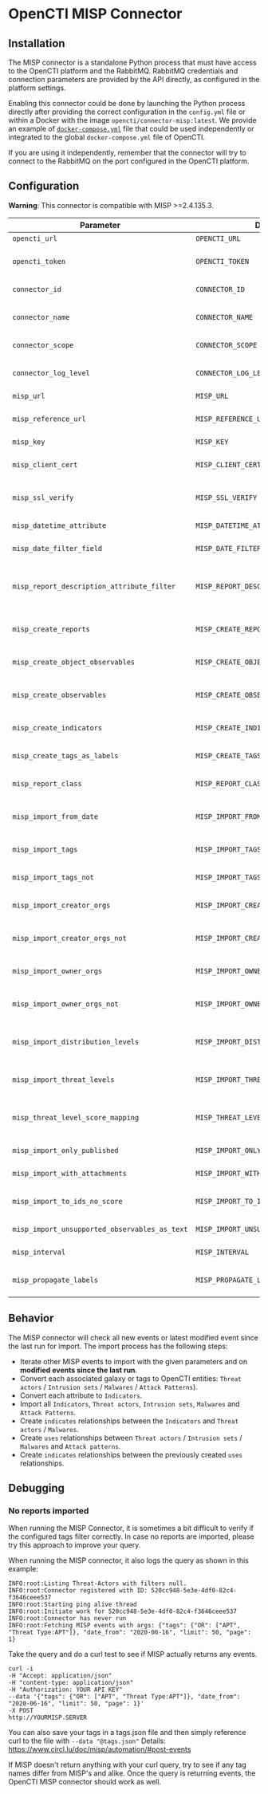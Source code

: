 # OpenCTI MISP Connector

## Installation

The MISP connector is a standalone Python process that must have access to the OpenCTI platform and the RabbitMQ. RabbitMQ credentials and connection parameters are provided by the API directly, as configured in the platform settings.

Enabling this connector could be done by launching the Python process directly after providing the correct configuration in the `config.yml` file or within a Docker with the image `opencti/connector-misp:latest`. We provide an example of [`docker-compose.yml`](docker-compose.yml) file that could be used independently or integrated to the global `docker-compose.yml` file of OpenCTI.

If you are using it independently, remember that the connector will try to connect to the RabbitMQ on the port configured in the OpenCTI platform.

## Configuration

**Warning**: This connector is compatible with MISP >=2.4.135.3.

| Parameter                                     | Docker envvar                                 | Mandatory    | Description                                                                                          |
|-----------------------------------------------|-----------------------------------------------| ------------ |------------------------------------------------------------------------------------------------------|
| `opencti_url`                                 | `OPENCTI_URL`                                 | Yes          | The URL of the OpenCTI platform.                                                                     |
| `opencti_token`                               | `OPENCTI_TOKEN`                               | Yes          | The default admin token configured in the OpenCTI platform parameters file.                          |
| `connector_id`                                | `CONNECTOR_ID`                                | Yes          | A valid arbitrary `UUIDv4` that must be unique for this connector.                                   |
| `connector_name`                              | `CONNECTOR_NAME`                              | Yes          | The name of the MISP instance, to identify it if you have multiple MISP connectors.                  |
| `connector_scope`                             | `CONNECTOR_SCOPE`                             | Yes          | Must be `misp`, not used in this connector.                                                          |
| `connector_log_level`                         | `CONNECTOR_LOG_LEVEL`                         | Yes          | The log level for this connector, could be `debug`, `info`, `warn` or `error` (less verbose).        |
| `misp_url`                                    | `MISP_URL`                                    | Yes          | The MISP instance URL.                                                                               |
| `misp_reference_url`                          | `MISP_REFERENCE_URL`                          | Yes          | The MISP instance reference URL (used to create external reference, optional)                        |
| `misp_key`                                    | `MISP_KEY`                                    | Yes          | The MISP instance key.                                                                               |
| `misp_client_cert`                            | `MISP_CLIENT_CERT`                            | No           | The client certificate of the MISP instance. It must be a path to the client certificate and readable |
| `misp_ssl_verify`                             | `MISP_SSL_VERIFY`                             | Yes          | A boolean (`True` or `False`), check if the SSL certificate is valid when using `https`.             |
| `misp_datetime_attribute`                     | `MISP_DATETIME_ATTRIBUTE`                     | Yes          | The attribute to be used to get the date of the event.                                         |
| `misp_date_filter_field`                      | `MISP_DATE_FILTER_FIELD`                      | Yes          | The attribute to be used in filter to query new MISP events.                                         |
| `misp_report_description_attribute_filter`    | `MISP_REPORT_DESCRIPTION_ATTRIBUTE_FILTER`    | No          |  Filter to be used to find the attribute with report description (example: "type=comment,category=Internal reference").                                         |
| `misp_create_reports`                         | `MISP_CREATE_REPORTS`                         | Yes          | A boolean (`True` or `False`), create reports for each imported MISP event.                          |
| `misp_create_object_observables`              | `MISP_CREATE_OBJECT_OBSERVABLES`              | Yes          | A boolean (`True` or `False`), create a text observable for each imported MISP object.               |
| `misp_create_observables`                     | `MISP_CREATE_OBSERVABLES`                     | Yes          | A boolean (`True` or `False`), create an observable for each imported MISP attribute.                |
| `misp_create_indicators`                      | `MISP_CREATE_INDICATORS`                      | Yes          | A boolean (`True` or `False`), create an indicator for each imported MISP attribute.                 |
| `misp_create_tags_as_labels`                  | `MISP_CREATE_TAGS_AS_LABELS`                  | No          | A boolean (`True` or `False`), create tags as labels.                 |
| `misp_report_class`                           | `MISP_REPORT_CLASS`                           | No           | If `create_reports` is `True`, specify the `report_class` (category), default is `MISP Event`        |
| `misp_import_from_date`                       | `MISP_IMPORT_FROM_DATE`                       | No           | A date formatted `YYYY-MM-DD`, only import events created after this date.                           |
| `misp_import_tags`                            | `MISP_IMPORT_TAGS`                            | No           | A list of tags separated with `,`, only import events with these tags.                               |
| `misp_import_tags_not`                        | `MISP_IMPORT_TAGS_NOT`                        | No           | A list of tags separated with `,`, to exclude from import.                                           |
| `misp_import_creator_orgs`                    | `MISP_IMPORT_CREATOR_ORGS`                    | No           | A list of org identifiers separated with `,`, only import events created by these orgs.              |
| `misp_import_creator_orgs_not`                | `MISP_IMPORT_CREATOR_ORGS_NOT`                | No           | A list of org identifiers separated with `,`, do not import events created by these orgs.            |
| `misp_import_owner_orgs`                      | `MISP_IMPORT_OWNER_ORGS`                      | No           | A list of org identifiers separated with `,`, only import events owned by these orgs                 |
| `misp_import_owner_orgs_not`                  | `MISP_IMPORT_OWNER_ORGS_NOT`                  | No           | A list of org identifiers separated with `,`, do not import events owned by these orgs               |
| `misp_import_distribution_levels`             | `MISP_IMPORT_DISTRIBUTION_LEVELS`             | No           | A list of distribution levels separated with `,`, only import events with these distribution levels. |
| `misp_import_threat_levels`                   | `MISP_IMPORT_THREAT_LEVELS`                   | No           | A list of threat levels separated with `,`, only import events with these threat levels.             |
| `misp_threat_level_score_mapping`             | `MISP_THREAT_LEVEL_SCORE_MAPPING`             | No           | A mapping of threat level scores separated with `;` to customize how OpenCTI scores are mapped to MISP's "Threat Level" attribute.             |
| `misp_import_only_published`                  | `MISP_IMPORT_ONLY_PUBLISHED`                  | No           | Import only MISP published events                                                                    |
| `misp_import_with_attachments`                | `MISP_IMPORT_WITH_ATTACHMENTS`                | No           | Import attachment attribute content as a file if it is a PDF.                                        |
| `misp_import_to_ids_no_score`                 | `MISP_IMPORT_TO_IDS_NO_SCORE`                 | No           | A score (`Integer`) value for the indicator/observable if the attribute `to_ids` value is no.        |
| `misp_import_unsupported_observables_as_text` | `MISP_IMPORT_UNSUPPORTED_OBSERVABLES_AS_TEXT` | No           | Import unsupported observable as x_opencti_text                                                      |
| `misp_interval`                               | `MISP_INTERVAL`                               | Yes          | Check for new event to import every `n` minutes.                                                     |
| `misp_propagate_labels`                       | `MISP_PROPAGATE_LABELS`               | No           | Apply labels from Misp EVENT to OpenCTI observables on top of MISP Attribute labels |

## Behavior

The MISP connector will check all new events or latest modified event since the last run for import. The import process has the following steps:

- Iterate other MISP events to import with the given parameters and on **modified events since the last run**.
- Convert each associated galaxy or tags to OpenCTI entities: `Threat actors` / `Intrusion sets` / `Malwares` / `Attack Patterns`).
- Convert each attribute to `Indicators`.
- Import all `Indicators`, `Threat actors`, `Intrusion sets`, `Malwares` and `Attack Patterns`.
- Create `indicates` relationships between the `Indicators` and `Threat actors` / `Malwares`.
- Create `uses` relationships between `Threat actors` / `Intrusion sets` / `Malwares` and `Attack patterns`.
- Create `indicates` relationships between the previously created `uses` relationships.

## Debugging

### No reports imported

When running the MISP Connector, it is sometimes a bit difficult to verify if the configured tags filter correctly. In case no reports are imported, please try this approach to improve your query.

When running the MISP connector, it also logs the query as shown in this example:
```
INFO:root:Listing Threat-Actors with filters null.
INFO:root:Connector registered with ID: 520cc948-5e3e-4df0-82c4-f3646ceee537
INFO:root:Starting ping alive thread
INFO:root:Initiate work for 520cc948-5e3e-4df0-82c4-f3646ceee537
INFO:root:Connector has never run
INFO:root:Fetching MISP events with args: {"tags": {"OR": ["APT", "Threat Type:APT"]}, "date_from": "2020-06-16", "limit": 50, "page": 1}
```
Take the query and do a curl test to see if MISP actually returns any events.
```
curl -i
-H "Accept: application/json"
-H "content-type: application/json"
-H "Authorization: YOUR API KEY"
--data '{"tags": {"OR": ["APT", "Threat Type:APT"]}, "date_from": "2020-06-16", "limit": 50, "page": 1}'
-X POST
http://YOURMISP.SERVER
```
You can also save your tags in a tags.json file and then simply reference curl to the file with `--data "@tags.json"`
Details: https://www.circl.lu/doc/misp/automation/#post-events

If MISP doesn't return anything with your curl query, try to see if any tag names differ from MISP's and alike. Once the query is returning events, the OpenCTI MISP connector should work as well.
